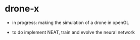 # drone-x
* in progress:
	making the simulation of a drone in openGL

* to do
	implement NEAT, train and evolve the neural network